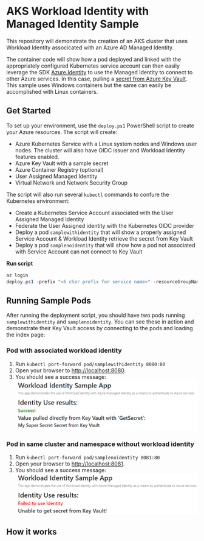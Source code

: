 # AKS Workload Identity with Managed Identity Sample

This repository will demonstrate the creation of an AKS cluster that uses Workload Identity associcated with an Azure AD Managed Identity. 

The container code will show how a pod deployed and linked with the appropriately configured Kubernetes service account can then easily leverage the SDK [Azure.Identity](https://docs.microsoft.com/en-us/dotnet/api/overview/azure/identity-readme) to use the Managed Identity to connect to other Azure services. In this case, pulling a [secret from Azure Key Vault](https://docs.microsoft.com/en-us/dotnet/api/overview/azure/security.keyvault.secrets-readme). This sample uses Windows containers but the same can easily be accomplished with Linux containers.


## Get Started

To set up your environment, use the `deploy.ps1` PowerShell script to create your Azure resources. The script will create:

- Azure Kubernetes Service with a Linux system nodes and Windows user nodes. The cluster will also have OIDC issuer and Workload Identity features enabled.
- Azure Key Vault with a sample secret
- Azure Container Registry (optional)
- User Assigned Managed Identity
- Virtual Network and Network Security Group

The script will also run several `kubectl` commands to confure the Kubernetes environment:

- Create a Kubernetes Service Account associated with the User Assigned Managed Identity
- Federate the User Assigned identity with the Kubernetes OIDC provider
- Deploy a pod `samplewithidentity` that will show a properly assigned Service Account & Workload Identity retrieve the secret from Key Vault
- Deploy a pod `samplenoidentity`  that will show how a pod not associated with Service Account can not connect to Key Vault

**Run script**

``` PowerShell
az login
deploy.ps1 -prefix "<6 char prefix for service name>" -resourceGroupName "<group name>" -includeContainerRegistry "<$true|$false>"
```

## Running Sample Pods

After running the deployment script, you should have two pods running `samplewithidentity` and `samplenoidentity`. You can see these in action and demonstrate their Key Vault access by connecting to the pods and loading the index page:

### Pod with associated workload identity

1. Run `kubectl port-forward pod/samplewithidentity 8080:80` 
2. Open your browser to [http://localhost:8080](http://localhost:8080). 
3. You should see a success message:
![success image](img/success.png)


### Pod in same cluster and namespace without workload identity

1. Run `kubectl port-forward pod/samplenoidentity 8081:80` 
2. Open your browser to [http://localhost:8081](http://localhost:8081). 
3. You should see a success message:
![fail image](img/fail.png)

## How it works

